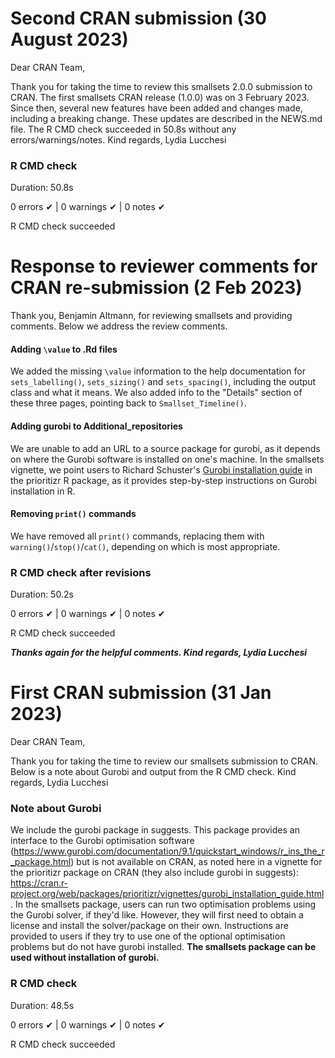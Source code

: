 # Second CRAN submission (30 August 2023)

Dear CRAN Team,

Thank you for taking the time to review this smallsets 2.0.0 submission to CRAN. The first smallsets CRAN release (1.0.0) was on 3 February 2023. Since then, several new features have been added and changes made, including a breaking change. These updates are described in the NEWS.md file. The R CMD check succeeded in 50.8s without any errors/warnings/notes. Kind regards, Lydia Lucchesi

### R CMD check
Duration: 50.8s

0 errors ✔ | 0 warnings ✔ | 0 notes ✔

R CMD check succeeded




# Response to reviewer comments for CRAN re-submission (2 Feb 2023)
Thank you, Benjamin Altmann, for reviewing smallsets and providing comments. Below we address the review comments.

#### Adding `\value` to .Rd files
We added the missing `\value` information to the help documentation for `sets_labelling()`, `sets_sizing()` and `sets_spacing()`, including the output class and what it means. We also added info to the "Details" section of these three pages, pointing back to `Smallset_Timeline()`.

#### Adding gurobi to Additional_repositories
We are unable to add an URL to a source package for gurobi, as it depends on where the Gurobi software is installed on one's machine. In the smallsets vignette, we point users to Richard Schuster's [Gurobi installation guide](https://cran.r-project.org/web/packages/prioritizr/vignettes/gurobi_installation_guide.html) in the prioritizr R package, as it provides step-by-step instructions on Gurobi installation in R.

#### Removing `print()` commands
We have removed all `print()` commands, replacing them with `warning()`/`stop()`/`cat()`, depending on which is most appropriate.

### R CMD check after revisions
Duration: 50.2s

0 errors ✔ | 0 warnings ✔ | 0 notes ✔

R CMD check succeeded

***Thanks again for the helpful comments. Kind regards, Lydia Lucchesi***


# First CRAN submission (31 Jan 2023)
Dear CRAN Team,

Thank you for taking the time to review our smallsets submission to CRAN. Below is a note about Gurobi and output from the R CMD check. Kind regards, Lydia Lucchesi

### Note about Gurobi
We include the gurobi package in suggests. This package provides an interface to the Gurobi optimisation software (<https://www.gurobi.com/documentation/9.1/quickstart_windows/r_ins_the_r_package.html>) but is not available on CRAN, as noted here in a vignette for the prioritizr package on CRAN (they also include gurobi in suggests): <https://cran.r-project.org/web/packages/prioritizr/vignettes/gurobi_installation_guide.html>. In the smallsets package, users can run two optimisation problems using the Gurobi solver, if they'd like. However, they will first need to obtain a license and install the solver/package on their own. Instructions are provided to users if they try to use one of the optional optimisation problems but do not have gurobi installed. **The smallsets package can be used without installation of gurobi.**

### R CMD check
Duration: 48.5s

0 errors ✔ | 0 warnings ✔ | 0 notes ✔

R CMD check succeeded

